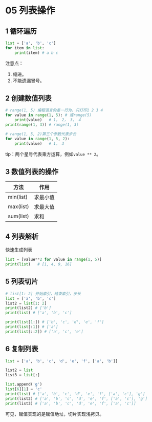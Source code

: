# 05 列表操作



## 1 循环遍历

```python
list = ['a', 'b', 'c']
for item in list:
    print(item) # a b c
```

注意点：

1. 缩进。
2. 不能遗漏冒号。



## 2 创建数值列表

```python
# range(1, 5) 编程语言的差一行为，只打印1 2 3 4
for value in range(1, 5): # 或range(5)
    print(value)   # 1， 2， 3， 4
print(range(1, 3)) # range(1, 3)
```

```python
# range(1, 5, 2)第三个参数代表步长
for value in range(1, 5, 2): 
    print(value)   # 1， 3
```

tip：两个星号代表乘方运算，例如`value ** 2`。



## 3 数值列表的操作

| 方法      | 作用     |
| --------- | -------- |
| min(list) | 求最小值 |
| max(list) | 求最大值 |
| sum(list) | 求和     |



## 4 列表解析

快速生成列表

```python
list = [value**2 for value in range(1, 5)]
print(list)   # [1, 4, 9, 16]
```



## 5 列表切片

```python
# list[1: 2] 开始索引，结束索引，步长
list = ['a', 'b', 'c']
list2 = list[1: 2]
print(list2) # ['b']
print(list) # ['a', 'b', 'c']

print(list[1:]) # ['b', 'c', 'd', 'e', 'f']
print(list[:1]) # ['a']
print(list[::2]) # ['a', 'c', 'e']
```



## 6 复制列表

```python
list = ['a', 'b', 'c', 'd', 'e', 'f', ['a', 'b']]

list2 = list
list3 = list[:]

list.append('g')
list[6][1] = 'c'
print(list) # ['a', 'b', 'c', 'd', 'e', 'f', ['a', 'c'], 'g']
print(list2) # ['a', 'b', 'c', 'd', 'e', 'f', ['a', 'c'], 'g']
print(list3) # ['a', 'b', 'c', 'd', 'e', 'f', ['a', 'c']]
```

可见，赋值实现的是赋值地址，切片实现浅拷贝。